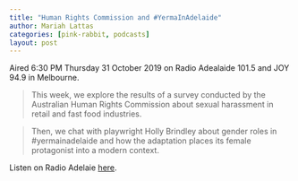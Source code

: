 ```yaml
---
title: "Human Rights Commission and #YermaInAdelaide"
author: Mariah Lattas
categories: [pink-rabbit, podcasts]
layout: post
---
```


Aired 6:30 PM Thursday 31 October 2019 on Radio Adealaide 101.5 and JOY 94.9 in Melbourne.

> This week, we explore the results of a survey conducted by the Australian Human Rights Commission about sexual harassment in retail and fast food industries.

> Then, we chat with playwright Holly Brindley about gender roles in #yermainadelaide and how the adaptation places its female protagonist into a modern context.

Listen on Radio Adelaie [here](http://radioadelaide.org.au/program/pink-rabbit/2019-10-31).